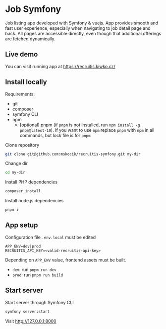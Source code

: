 # Job Symfony

Job listing app developed with Symfony & vuejs. App provides smooth and fast user experience, especially when navigating to job detail page and back. All pages are accessible directly, even though that additional offerings are fetched dynamically.

## Live demo

You can visit running app at https://recruitis.kiwko.cz/

## Install locally

Requirements:

- git
- composer
- symfony CLI
- npm
  - [optional] pnpm (if `pnpm` is not installed, run `npm install -g pnpm@latest-10`). If you want to use `npm` replace `pnpm` with `npm` in all commands, but lock file is for `pnpm`

Clone repository

```bash
git clone git@github.com:mskocik/recruitis-symfony.git my-dir
```

Change dir

```bash
cd my-dir
```

Install PHP dependencies

```bash
composer install
```

Install node.js dependencies

```bash
pnpm i
```

## App setup

Configuration file `.env.local` must be edited

```env
APP_ENV=dev|prod
RECRUITIS_API_KEY=<valid-recruitis-api-key>
```

Depending on `APP_ENV` value, frontend assets must be built.

- `dev`: run `pnpm run dev`
- `prod`: run `pnpm run build`

## Start server

Start server through Symfony CLI

```bash
symfony server:start
```

Visit http://127.0.0.1:8000
